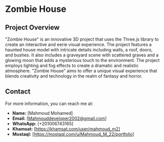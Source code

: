 # Zombie House

## Project Overview

"Zombie House" is an innovative 3D project that uses the Three.js library to create an interactive and eerie visual experience.
The project features a haunted house model with intricate details including walls, a roof, doors, and bushes.
It also includes a graveyard scene with scattered graves and a glowing moon that adds a mysterious touch to the environment. 
The project employs lighting and fog effects to create a dramatic and realistic atmosphere. 
"Zombie House" aims to offer a unique visual experience that blends creativity and technology in the realm of fantasy and horror.

## Contact

For more information, you can reach me at:

- **Name:** [Mahmoud Mohamed]
- **Email:** [Mahmouddeveloper2002@gmail.com]
- **WhatsApp:** [+201006743165]
- **Khamsat:** [https://khamsat.com/user/mahmoud_m2]
- **Mostaql:** [https://mostaql.com/u/Mahmoud_M_22/portfolio]
